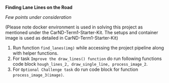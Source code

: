 **Finding Lane Lines on the Road**

*Few points under consideration*

(Please note docker environment is used in solving this project as mentioned under the CarND-Term1-Starter-Kit. The setups and container image is used as detailed in CarND-Term1-Starter-Kit)

1. Run function `find_lanes(img)` while accessing the project pipeline along with helper functions.
2. For task `Improve the draw_lines() function` do run following functions code block `hough_lines_2, draw_single_line, process_image_2`.
3. For `Optional Challenge task` do run code block for function `process_image_3(image)`.
